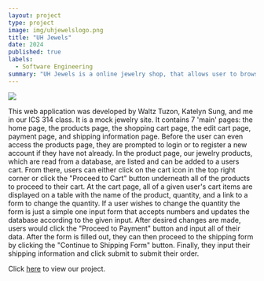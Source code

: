 ```yaml
---
layout: project
type: project
image: img/uhjewelslogo.png
title: "UH Jewels"
date: 2024
published: true
labels:
  - Software Engineering
summary: "UH Jewels is a online jewelry shop, that allows user to browse and place orders for jewelry"
---
```


<img src="/img/uh_jewels.png" class="center" style="max-width: 90%; height: auto;">

This web application was developed by Waltz Tuzon, Katelyn Sung, and me in our ICS 314 class. It is a mock jewelry site. It contains 7 'main' pages: the home page, the products page, the shopping cart page, the edit cart page, payment page, and shipping information page. Before the user can even access the products page, they are prompted to login or to register a new account if they have not already. In the product page, our jewelry products, which are read from a database, are listed and can be added to a users cart. From there, users can either click on the cart icon in the top right corner or click the "Proceed to Cart" button underneath all of the products to proceed to their cart. At the cart page, all of a given user's cart items are displayed on a table with the name of the product, quantity, and a link to a form to change the quantity. If a user wishes to change the quantity the form is just a simple one input form that accepts numbers and updates the database according to the given input. After desired changes are made, users would click the "Proceed to Payment" button and input all of their data. After the form is filled out, they can then proceed to the shipping form by clicking the "Continue to Shipping Form" button. Finally, they input their shipping information and click submit to submit their order. 

Click [here](https://uh-jewels.github.io/) to view our project.
